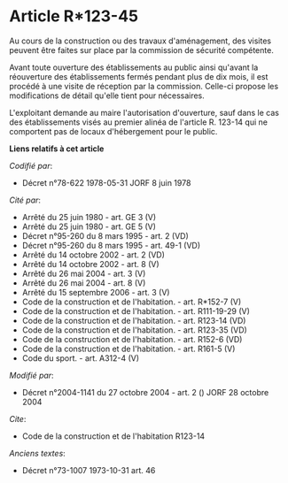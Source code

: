 # Article R*123-45

Au cours de la construction ou des travaux d'aménagement, des visites peuvent être faites sur place par la commission de
sécurité compétente.

Avant toute ouverture des établissements au public ainsi qu'avant la réouverture des établissements fermés pendant plus de
dix mois, il est procédé à une visite de réception par la commission. Celle-ci propose les modifications de détail qu'elle
tient pour nécessaires.

L'exploitant demande au maire l'autorisation d'ouverture, sauf dans le cas des établissements visés au premier alinéa de
l'article R. 123-14 qui ne comportent pas de locaux d'hébergement pour le public.

**Liens relatifs à cet article**

_Codifié par_:

  - Décret n°78-622 1978-05-31 JORF 8 juin 1978

_Cité par_:

  - Arrêté du 25 juin 1980 - art. GE 3 (V)
  - Arrêté du 25 juin 1980 - art. GE 5 (V)
  - Décret n°95-260 du 8 mars 1995 - art. 2 (VD)
  - Décret n°95-260 du 8 mars 1995 - art. 49-1 (VD)
  - Arrêté du 14 octobre 2002 - art. 2 (VD)
  - Arrêté du 14 octobre 2002 - art. 8 (V)
  - Arrêté du 26 mai 2004 - art. 3 (V)
  - Arrêté du 26 mai 2004 - art. 8 (V)
  - Arrêté du 15 septembre 2006 - art. 3 (V)
  - Code de la construction et de l'habitation. - art. R*152-7 (V)
  - Code de la construction et de l'habitation. - art. R111-19-29 (V)
  - Code de la construction et de l'habitation. - art. R123-14 (VD)
  - Code de la construction et de l'habitation. - art. R123-35 (VD)
  - Code de la construction et de l'habitation. - art. R152-6 (VD)
  - Code de la construction et de l'habitation. - art. R161-5 (V)
  - Code du sport. - art. A312-4 (V)

_Modifié par_:

  - Décret n°2004-1141 du 27 octobre 2004 - art. 2 () JORF 28 octobre 2004

_Cite_:

  - Code de la construction et de l'habitation R123-14

_Anciens textes_:

  - Décret n°73-1007 1973-10-31 art. 46
